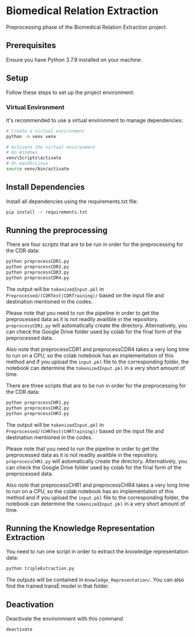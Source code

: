 # Biomedical Relation Extraction

Preprocessing phase of the Biomedical Relation Extraction project.

## Prerequisites

Ensure you have Python 3.7.9 installed on your machine.

## Setup

Follow these steps to set up the project environment:

### Virtual Environment

It's recommended to use a virtual environment to manage dependencies:

```bash
# Create a virtual environment
python -m venv venv

# Activate the virtual environment
# On Windows
venv\Scripts\activate
# On macOS/Linux
source venv/bin/activate
```

## Install Dependencies

Install all dependencies using the requirements.txt file:

```bash
pip install -r requirements.txt
```

## Running the preprocessing

There are four scripts that are to be run in order for the preprocessing for the CDR data:

```bash
python preprocessCDR1.py
python preprocessCDR2.py
python preprocessCDR3.py
python preprocessCDR4.py
```

The output will be ``` tokenizedInput.pkl ``` in ``` Preprocessed/(CDRTest|CDRTraining)/ ``` based on the input file and destination mentioned in the codes. 

Please note that you need to run the pipeline in order to get the preprocessed data as it is not readily availible in the repository. ``` preprocessCDR1.py ``` will automatically create the directory. Alternatively, you can check the Google Drive folder used by colab for the final form of the preprocessed data. 

Also note that preprocessCDR1 and preprocessCDR4 takes a very long time to run on a CPU, so the colab notebook has an implementation of this method and if you upload the ``` input.pkl ``` file to the corresponding folder, the notebook can determine the ``` tokenizedInput.pkl ``` in a very short amount of time.

There are three scripts that are to be run in order for the preprocessing for the CDR data:

```bash
python preprocessCHR1.py
python preprocessCHR2.py
python preprocessCHR3.py
```

The output will be ``` tokenizedInput.pkl ``` in ``` Preprocessed/(CHRTest|CHRTraining)/ ``` based on the input file and destination mentioned in the codes. 

Please note that you need to run the pipeline in order to get the preprocessed data as it is not readily availible in the repository. ``` preprocessCHR1.py ``` will automatically create the directory. Alternatively, you can check the Google Drive folder used by colab for the final form of the preprocessed data. 

Also note that preprocessCHR1 and preprocessCHR4 takes a very long time to run on a CPU, so the colab notebook has an implementation of this method and if you upload the ``` input.pkl ``` file to the corresponding folder, the notebook can determine the ``` tokenizedInput.pkl ``` in a very short amount of time.

## Running the Knowledge Representation Extraction

You need to run one script in order to extract the knowledge representation data:

```bash
python tripleExtraction.py
```

The outputs will be contained in  ``` Knowledge_Representation/ ```. You can also find the trained transE model in that folder.

## Deactivation

Deactivate the environmnent with this command

```bash
deactivate
```